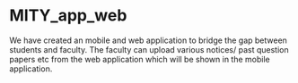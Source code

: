 # MITY_app_web
We have created an mobile and web application to bridge the gap between students and faculty.
The faculty can upload various notices/ past question papers etc from the web application which will be shown in the mobile application.
